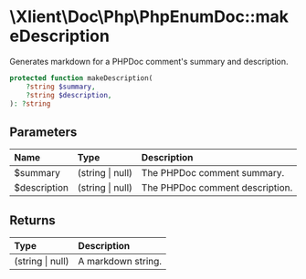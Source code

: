 # \\Xlient\\Doc\\Php\\PhpEnumDoc::makeDescription

Generates markdown for a PHPDoc comment's summary and description.

```php
protected function makeDescription(
    ?string $summary,
    ?string $description,
): ?string
```

## Parameters

| Name | Type | Description |
| :--- | :--- | :--- |
| $summary | \(string \| null\) | The PHPDoc comment summary. |
| $description | \(string \| null\) | The PHPDoc comment description. |

## Returns

| Type | Description |
| :--- | :--- |
| \(string \| null\) | A markdown string. |